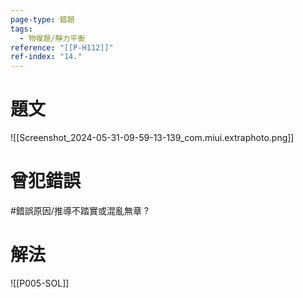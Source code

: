```yaml
---
page-type: 錯題
tags:
  - 物複題/靜力平衡
reference: "[[P-H112]]"
ref-index: "14."
---
```

# 題文
![[Screenshot_2024-05-31-09-59-13-139_com.miui.extraphoto.png]]
# 曾犯錯誤
#錯誤原因/推導不踏實或混亂無章 
?
# 解法
![[P005-SOL]]